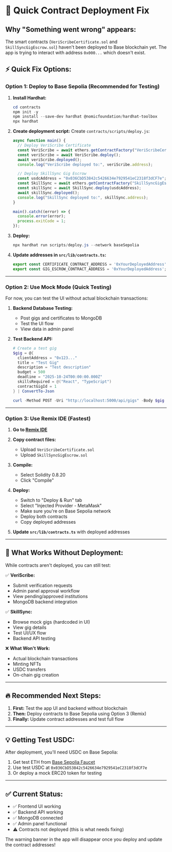 # 🚀 Quick Contract Deployment Fix

## Why "Something went wrong" appears:

The smart contracts (`VeriScribeCertificate.sol` and `SkillSyncGigEscrow.sol`) haven't been deployed to Base blockchain yet. The app is trying to interact with address `0x000...` which doesn't exist.

## ⚡ Quick Fix Options:

### Option 1: Deploy to Base Sepolia (Recommended for Testing)

1. **Install Hardhat:**
   ```powershell
   cd contracts
   npm init -y
   npm install --save-dev hardhat @nomicfoundation/hardhat-toolbox
   npx hardhat
   ```

2. **Create deployment script:**
   Create `contracts/scripts/deploy.js`:
   ```javascript
   async function main() {
     // Deploy VeriScribe Certificate
     const VeriScribe = await ethers.getContractFactory("VeriScribeCertificate");
     const veriScribe = await VeriScribe.deploy();
     await veriScribe.deployed();
     console.log("VeriScribe deployed to:", veriScribe.address);

     // Deploy SkillSync Gig Escrow
     const usdcAddress = "0x036CbD53842c5426634e7929541eC2318f3dCF7e"; // Base Sepolia USDC
     const SkillSync = await ethers.getContractFactory("SkillSyncGigEscrow");
     const skillSync = await SkillSync.deploy(usdcAddress);
     await skillSync.deployed();
     console.log("SkillSync deployed to:", skillSync.address);
   }

   main().catch((error) => {
     console.error(error);
     process.exitCode = 1;
   });
   ```

3. **Deploy:**
   ```powershell
   npx hardhat run scripts/deploy.js --network baseSepolia
   ```

4. **Update addresses in `src/lib/contracts.ts`:**
   ```typescript
   export const CERTIFICATE_CONTRACT_ADDRESS = '0xYourDeployedAddress';
   export const GIG_ESCROW_CONTRACT_ADDRESS = '0xYourDeployedAddress';
   ```

---

### Option 2: Use Mock Mode (Quick Testing)

For now, you can test the UI without actual blockchain transactions:

1. **Backend Database Testing:**
   - Post gigs and certificates to MongoDB
   - Test the UI flow
   - View data in admin panel

2. **Test Backend API:**
   ```powershell
   # Create a test gig
   $gig = @{
     clientAddress = "0x123..."
     title = "Test Gig"
     description = "Test description"
     budget = 500
     deadline = "2025-10-24T00:00:00.000Z"
     skillsRequired = @("React", "TypeScript")
     contractGigId = 1
   } | ConvertTo-Json

   curl -Method POST -Uri "http://localhost:5000/api/gigs" -Body $gig -ContentType "application/json"
   ```

---

### Option 3: Use Remix IDE (Fastest)

1. **Go to [Remix IDE](https://remix.ethereum.org/)**

2. **Copy contract files:**
   - Upload `VeriScribeCertificate.sol`
   - Upload `SkillSyncGigEscrow.sol`

3. **Compile:**
   - Select Solidity 0.8.20
   - Click "Compile"

4. **Deploy:**
   - Switch to "Deploy & Run" tab
   - Select "Injected Provider - MetaMask"
   - Make sure you're on Base Sepolia network
   - Deploy both contracts
   - Copy deployed addresses

5. **Update `src/lib/contracts.ts`** with deployed addresses

---

## 🎯 What Works Without Deployment:

While contracts aren't deployed, you can still test:

✅ **VeriScribe:**
- Submit verification requests
- Admin panel approval workflow
- View pending/approved institutions
- MongoDB backend integration

✅ **SkillSync:**
- Browse mock gigs (hardcoded in UI)
- View gig details
- Test UI/UX flow
- Backend API testing

❌ **What Won't Work:**
- Actual blockchain transactions
- Minting NFTs
- USDC transfers
- On-chain gig creation

---

## 🔥 Recommended Next Steps:

1. **First:** Test the app UI and backend without blockchain
2. **Then:** Deploy contracts to Base Sepolia using Option 3 (Remix)
3. **Finally:** Update contract addresses and test full flow

---

## 💡 Getting Test USDC:

After deployment, you'll need USDC on Base Sepolia:

1. Get test ETH from [Base Sepolia Faucet](https://www.coinbase.com/faucets/base-ethereum-sepolia-faucet)
2. Use test USDC at `0x036CbD53842c5426634e7929541eC2318f3dCF7e`
3. Or deploy a mock ERC20 token for testing

---

## ✅ Current Status:

- ✅ Frontend UI working
- ✅ Backend API working
- ✅ MongoDB connected
- ✅ Admin panel functional
- ⚠️ Contracts not deployed (this is what needs fixing)

The warning banner in the app will disappear once you deploy and update the contract addresses!
